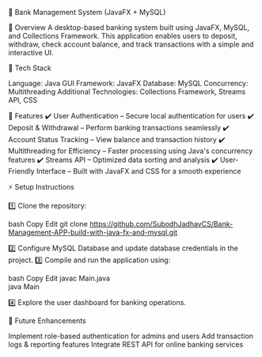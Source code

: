 🏦 Bank Management System (JavaFX + MySQL)

📌 Overview
A desktop-based banking system built using JavaFX, MySQL, and Collections Framework.
This application enables users to deposit, withdraw, check account balance,
and track transactions with a simple and interactive UI.

🚀 Tech Stack

Language: Java
GUI Framework: JavaFX
Database: MySQL
Concurrency: Multithreading
Additional Technologies: Collections Framework, Streams API, CSS

🔹 Features
✔️ User Authentication – Secure local authentication for users
✔️ Deposit & Withdrawal – Perform banking transactions seamlessly
✔️ Account Status Tracking – View balance and transaction history
✔️ Multithreading for Efficiency – Faster processing using Java's concurrency features
✔️ Streams API – Optimized data sorting and analysis
✔️ User-Friendly Interface – Built with JavaFX and CSS for a smooth experience

⚡ Setup Instructions

1️⃣ Clone the repository:

bash
Copy
Edit
git clone https://github.com/SubodhJadhavCS/Bank-Management-APP-build-with-java-fx-and-mysql.git

2️⃣ Configure MySQL Database and update database credentials in the project.
3️⃣ Compile and run the application using:

bash
Copy
Edit
javac Main.java  
java Main  

4️⃣ Explore the user dashboard for banking operations.

📜 Future Enhancements

Implement role-based authentication for admins and users
Add transaction logs & reporting features
Integrate REST API for online banking services
